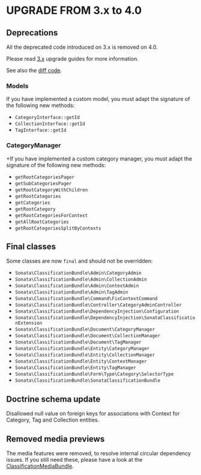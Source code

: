 UPGRADE FROM 3.x to 4.0
=======================

## Deprecations

All the deprecated code introduced on 3.x is removed on 4.0.

Please read [3.x](https://github.com/sonata-project/SonataClassificationBundle/tree/3.x) upgrade guides for more information.

See also the [diff code](https://github.com/sonata-project/SonataClassificationBundle/compare/3.x...4.0.0).

### Models
If you have implemented a custom model, you must adapt the signature of the following new methods:
 * `CategoryInterface::getId`
 * `CollectionInterface::getId`
 * `TagInterface::getId`

### CategoryManager
+If you have implemented a custom category manager, you must adapt the signature of the following new methods:
 * `getRootCategoriesPager`
 * `getSubCategoriesPager`
 * `getRootCategoryWithChildren`
 * `getRootCategories`
 * `getCategories`
 * `getRootCategory`
 * `getRootCategoriesForContext`
 * `getAllRootCategories`
 * `getRootCategoriesSplitByContexts`

## Final classes

Some classes  are now `final` and should not be overridden:

* `Sonata\ClassificationBundle\Admin\CategoryAdmin`
* `Sonata\ClassificationBundle\Admin\CollectionAdmin`
* `Sonata\ClassificationBundle\Admin\ContextAdmin`
* `Sonata\ClassificationBundle\Admin\TagAdmin`
* `Sonata\ClassificationBundle\Command\FixContextCommand`
* `Sonata\ClassificationBundle\Controller\CategoryAdminController`
* `Sonata\ClassificationBundle\DependencyInjection\Configuration`
* `Sonata\ClassificationBundle\DependencyInjection\SonataClassificationExtension`
* `Sonata\ClassificationBundle\Document\CategoryManager`
* `Sonata\ClassificationBundle\Document\CollectionManager`
* `Sonata\ClassificationBundle\Document\TagManager`
* `Sonata\ClassificationBundle\Entity\CategoryManager`
* `Sonata\ClassificationBundle\Entity\CollectionManager`
* `Sonata\ClassificationBundle\Entity\ContextManager`
* `Sonata\ClassificationBundle\Entity\TagManager`
* `Sonata\ClassificationBundle\Form\Type\Category\SelectorType`
* `Sonata\ClassificationBundle\SonataClassificationBundle`

## Doctrine schema update
Disallowed null value on foreign keys for associations with Context for
Category, Tag and Collection entities.

## Removed media previews

The media features were removed, to resolve internal circular dependency issues.
If you still need these, please have a look at the [ClassificationMediaBundle](https://github.com/sonata-project/SonataClassificationMediaBundle).

